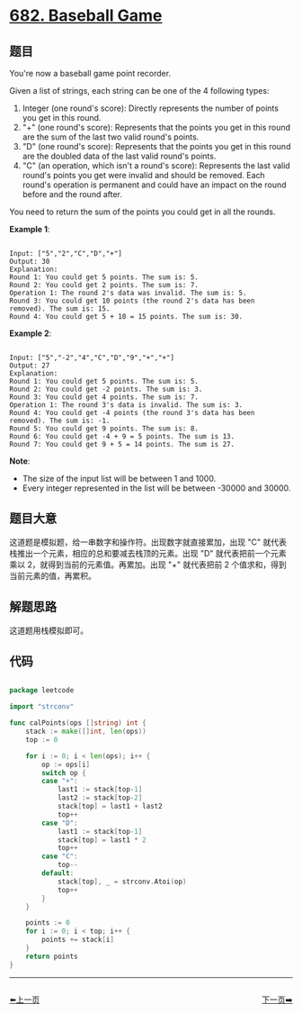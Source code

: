 # [682. Baseball Game](https://leetcode.com/problems/baseball-game/)

## 题目

You're now a baseball game point recorder.

Given a list of strings, each string can be one of the 4 following types:

1. Integer (one round's score): Directly represents the number of points you get in this round.
2. "+" (one round's score): Represents that the points you get in this round are the sum of the last two valid round's points.
3. "D" (one round's score): Represents that the points you get in this round are the doubled data of the last valid round's points.
4. "C" (an operation, which isn't a round's score): Represents the last valid round's points you get were invalid and should be removed.
Each round's operation is permanent and could have an impact on the round before and the round after.

You need to return the sum of the points you could get in all the rounds.

**Example 1**:

```

Input: ["5","2","C","D","+"]
Output: 30
Explanation: 
Round 1: You could get 5 points. The sum is: 5.
Round 2: You could get 2 points. The sum is: 7.
Operation 1: The round 2's data was invalid. The sum is: 5.  
Round 3: You could get 10 points (the round 2's data has been removed). The sum is: 15.
Round 4: You could get 5 + 10 = 15 points. The sum is: 30.

```

**Example 2**:

```

Input: ["5","-2","4","C","D","9","+","+"]
Output: 27
Explanation: 
Round 1: You could get 5 points. The sum is: 5.
Round 2: You could get -2 points. The sum is: 3.
Round 3: You could get 4 points. The sum is: 7.
Operation 1: The round 3's data is invalid. The sum is: 3.  
Round 4: You could get -4 points (the round 3's data has been removed). The sum is: -1.
Round 5: You could get 9 points. The sum is: 8.
Round 6: You could get -4 + 9 = 5 points. The sum is 13.
Round 7: You could get 9 + 5 = 14 points. The sum is 27.

```

**Note**:     

- The size of the input list will be between 1 and 1000.
- Every integer represented in the list will be between -30000 and 30000.

## 题目大意

这道题是模拟题，给一串数字和操作符。出现数字就直接累加，出现 "C" 就代表栈推出一个元素，相应的总和要减去栈顶的元素。出现 "D" 就代表把前一个元素乘以 2，就得到当前的元素值。再累加。出现 "+" 就代表把前 2 个值求和，得到当前元素的值，再累积。

## 解题思路

这道题用栈模拟即可。





## 代码

```go

package leetcode

import "strconv"

func calPoints(ops []string) int {
	stack := make([]int, len(ops))
	top := 0

	for i := 0; i < len(ops); i++ {
		op := ops[i]
		switch op {
		case "+":
			last1 := stack[top-1]
			last2 := stack[top-2]
			stack[top] = last1 + last2
			top++
		case "D":
			last1 := stack[top-1]
			stack[top] = last1 * 2
			top++
		case "C":
			top--
		default:
			stack[top], _ = strconv.Atoi(op)
			top++
		}
	}

	points := 0
	for i := 0; i < top; i++ {
		points += stack[i]
	}
	return points
}

```
----------------------------------------------
<div style="display: flex;justify-content: space-between;align-items: center;">
<p><a href="https://books.halfrost.com/leetcode/ChapterFour/0676.Implement-Magic-Dictionary/">⬅️上一页</a></p>
<p><a href="https://books.halfrost.com/leetcode/ChapterFour/0684.Redundant-Connection/">下一页➡️</a></p>
</div>
